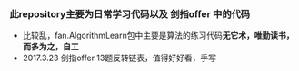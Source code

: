 ### 此repository主要为日常学习代码以及 剑指offer 中的代码
- 比较乱，fan.AlgorithmLearn包中主要是算法的练习代码**无它术，唯勤读书，而多为之，自工**
- 2017.3.23 剑指offer 13题反转链表，值得好好看，手写